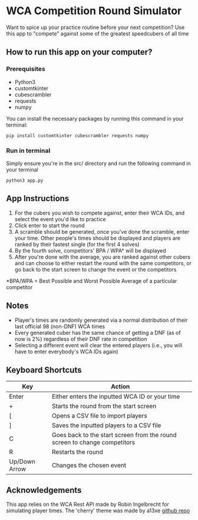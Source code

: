 # WCA Competition Round Simulator

Want to spice up your practice routine before your next competition? Use this app to "compete" against some of the greatest speedcubers of all time

## How to run this app on your computer?

### Prerequisites

- Python3
- customtkinter
- cubescrambler
- requests
- numpy

You can install the necessary packages by running this command in your terminal:

`pip install customtkinter cubescrambler requests numpy`

### Run in terminal

Simply ensure you're in the src/ directory and  run the following command in your terminal

`python3 app.py`

## App Instructions

1. For the cubers you wish to compete against, enter their WCA IDs, and select the event you'd like to practice
2. Click enter to start the round
3. A scramble should be generated, once you've done the scramble, enter your time. Other people's times should be displayed and players are ranked by their fastest single (for the first 4 solves)
4. By the fourth solve, competitors' BPA / WPA* will be displayed
5. After you're done with the average, you are ranked against other cubers and can choose to either restart the round with the same competitors, or go back to the start screen to change the event or the competitors

*BPA/WPA = Best Possible and Worst Possible Average of a particular competitor

## Notes

- Player's times are randomly generated via a normal distribution of their last official 98 (non-DNF) WCA times
- Every generated cuber has the same chance of getting a DNF (as of now is 2%) regardless of their DNF rate in competition
- Selecting a different event will clear the entered players (i.e., you will have to enter everybody's WCA IDs again)

## Keyboard Shortcuts

| Key   | Action    |
|--------------- | --------------- |
| Enter   | Either enters the inputted WCA ID or your time   |
| +   | Starts the round from the start screen  |
| [ | Opens a CSV file to import players|
| ] | Saves the inputted players to a CSV file |
| C  | Goes back to the start screen from the round screen to change competitors|
| R | Restarts the round   |
| Up/Down Arrow | Changes the chosen event |

## Acknowledgements

This app relies on the WCA Rest API made by Robin Ingelbrecht for simulating player times.
The 'cherry' theme was made by a13xe [github repo](https://github.com/a13xe/CTkThemesPack?tab=readme-ov-file)
